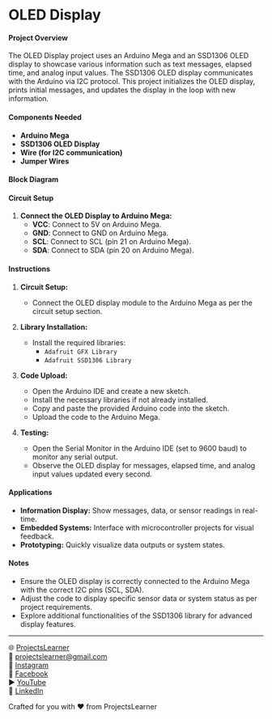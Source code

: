 # OLED Display

#### Project Overview

The OLED Display project uses an Arduino Mega and an SSD1306 OLED display to showcase various information such as text messages, elapsed time, and analog input values. The SSD1306 OLED display communicates with the Arduino via I2C protocol. This project initializes the OLED display, prints initial messages, and updates the display in the loop with new information.

#### Components Needed

- **Arduino Mega**
- **SSD1306 OLED Display**
- **Wire (for I2C communication)**
- **Jumper Wires**

#### Block Diagram


#### Circuit Setup

1. **Connect the OLED Display to Arduino Mega:**
   - **VCC**: Connect to 5V on Arduino Mega.
   - **GND**: Connect to GND on Arduino Mega.
   - **SCL**: Connect to SCL (pin 21 on Arduino Mega).
   - **SDA**: Connect to SDA (pin 20 on Arduino Mega).

#### Instructions

1. **Circuit Setup:**
   - Connect the OLED display module to the Arduino Mega as per the circuit setup section.

2. **Library Installation:**
   - Install the required libraries:
     - `Adafruit GFX Library`
     - `Adafruit SSD1306 Library`

3. **Code Upload:**
   - Open the Arduino IDE and create a new sketch.
   - Install the necessary libraries if not already installed.
   - Copy and paste the provided Arduino code into the sketch.
   - Upload the code to the Arduino Mega.

4. **Testing:**
   - Open the Serial Monitor in the Arduino IDE (set to 9600 baud) to monitor any serial output.
   - Observe the OLED display for messages, elapsed time, and analog input values updated every second.

#### Applications

- **Information Display:** Show messages, data, or sensor readings in real-time.
- **Embedded Systems:** Interface with microcontroller projects for visual feedback.
- **Prototyping:** Quickly visualize data outputs or system states.

#### Notes

- Ensure the OLED display is correctly connected to the Arduino Mega with the correct I2C pins (SCL, SDA).
- Adjust the code to display specific sensor data or system status as per project requirements.
- Explore additional functionalities of the SSD1306 library for advanced display features.

---

🌐 [ProjectsLearner](https://projectslearner.com/learn/arduino-mega-oled-display)  
📧 [projectslearner@gmail.com](mailto:projectslearner@gmail.com)  
📸 [Instagram](https://www.instagram.com/projectslearner/)  
📘 [Facebook](https://www.facebook.com/projectslearner)  
▶️ [YouTube](https://www.youtube.com/@ProjectsLearner)  
📘 [LinkedIn](https://www.linkedin.com/in/projectslearner)  

Crafted for you with ❤️ from ProjectsLearner